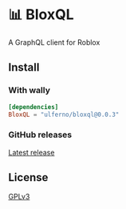 
# 📊 BloxQL

A GraphQL client for Roblox

## Install
### With wally
```toml
[dependencies]
BloxQL = "ulferno/bloxql@0.0.3"
```

### GitHub releases
[Latest release](https://github.com/BritSovInteractive/BloxQL/releases)

## License

[GPLv3](./README.md)
